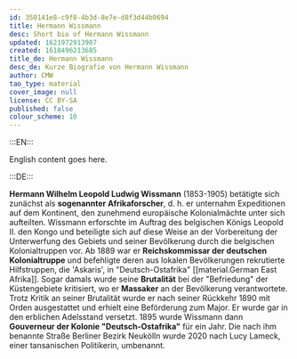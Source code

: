 ```yaml
---
id: 350141e8-c9f8-4b3d-8e7e-d8f3d44b0694
title: Hermann Wissmann
desc: Short bio of Hermann Wissmann
updated: 1621972913907
created: 1618496213685
title_de: Hermann Wissmann
desc_de: Kurze Biografie von Hermann Wissmann
author: CMW
tao_type: material
cover_image: null
license: CC BY-SA
published: false
colour_scheme: 10
---
```


:::EN:::

English content goes here.

:::DE:::

**Hermann Wilhelm Leopold Ludwig Wissmann** (1853-1905) betätigte sich zunächst als **sogenannter Afrikaforscher**, d. h. er unternahm Expeditionen auf dem Kontinent, den zunehmend europäische Kolonialmächte unter sich aufteilten. Wissmann erforschte im Auftrag des belgischen Königs Leopold II. den Kongo und beteiligte sich auf diese Weise an der Vorbereitung der Unterwerfung des Gebiets und seiner Bevölkerung durch die belgischen Kolonialtruppen vor. Ab 1889 war er **Reichskommissar der deutschen Kolonialtruppe** und befehligte deren aus lokalen Bevölkerungen rekrutierte Hilfstruppen, die 'Askaris', in "Deutsch-Ostafrika" [[material.German East Afrika]]. Sogar damals wurde seine **Brutalität** bei der "Befriedung" der Küstengebiete kritisiert, wo er **Massaker** an der Bevölkerung verantwortete. Trotz Kritik an seiner Brutalität wurde er nach seiner Rückkehr 1890 mit Orden ausgestattet und erhielt eine Beförderung zum Major. Er wurde gar in den erblichen Adelsstand versetzt. 1895 wurde Wissmann dann **Gouverneur der Kolonie "Deutsch-Ostafrika"** für ein Jahr. Die nach ihm benannte Straße Berliner Bezirk Neukölln wurde 2020 nach Lucy Lameck, einer tansanischen Politikerin, umbenannt.
